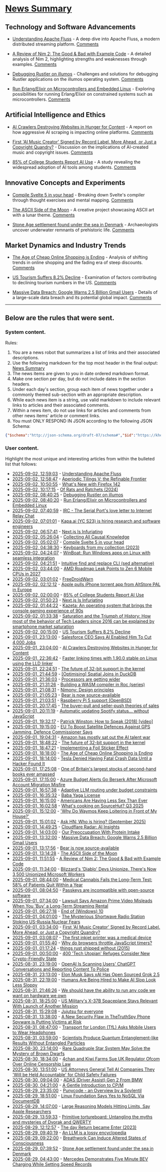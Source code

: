 # [News Summary](https://kherrick.github.io/news-summary/)

## Technology and Software Advancements

* [Understanding Apache Fluss](https://jack-vanlightly.com/blog/2025/9/2/understanding-apache-fluss) - A deep dive into Apache Fluss, a modern distributed streaming platform. [Comments](https://lobste.rs/s/lx7ed3/understanding_apache_fluss)

* [A Review of Nim 2: The Good & Bad with Example Code](https://miguel-martin.com/blog/nim2-review) - A detailed analysis of Nim 2, highlighting strengths and weaknesses through examples. [Comments](https://lobste.rs/s/ocmdra/review_nim_2_good_bad_with_example_code)

* [Debugging Rustler on illumos](https://system-illumination.org/01-rustler.html) - Challenges and solutions for debugging Rustler applications on the illumos operating system. [Comments](https://lobste.rs/s/nr8kkd/debugging_rustler_on_illumos)

* [Run Erlang/Elixir on Microcontrollers and Embedded Linux](https://www.grisp.org/software) - Exploring possibilities for running Erlang/Elixir on constrained systems such as microcontrollers. [Comments](https://news.ycombinator.com/item?id=45100499)

## Artificial Intelligence and Ethics

* [AI Crawlers Destroying Websites in Hunger for Content](https://soylentnews.org/article.pl?sid=25/08/31/146226&from=rss) - A report on how aggressive AI scraping is impacting online platforms. [Comments](https://soylentnews.org/article.pl?sid=25/08/31/146226&from=rss)

* [First 'AI Music Creator' Signed by Record Label. More Ahead, or Just a Copyright Quandry?](https://entertainment.slashdot.org/story/25/09/01/0136236/first-ai-music-creator-signed-by-record-label-more-ahead-or-just-a-copyright-quandry) - Discussion on the implications of AI-created music and copyright issues. [Comments](https://entertainment.slashdot.org/story/25/09/01/0136236/first-ai-music-creator-signed-by-record-label-more-ahead-or-just-a-copyright-quandry)

* [85% of College Students Report AI Use](https://news.slashdot.org/story/25/09/01/2328220/85-of-college-students-report-ai-use?utm_source=rss1.0mainlinkanon&utm_medium=feed) - A study revealing the widespread adoption of AI tools among students. [Comments](https://news.slashdot.org/story/25/09/01/2328220/85-of-college-students-report-ai-use?utm_source=rss1.0mainlinkanon&utm_medium=feed)

## Innovative Concepts and Experiments

* [Compile Svelte 5 in your head](https://lihautan.com/compile-svelte-5-in-your-head) - Breaking down Svelte's compiler through thought exercises and mental mapping. [Comments](https://lobste.rs/s/aypgqu/compile_svelte_5_your_head)

* [The ASCII Side of the Moon](https://aleyan.com/projects/ascii-side-of-the-moon/) - A creative project showcasing ASCII art with a lunar theme. [Comments](https://lobste.rs/s/r9td7g/ascii_side_moon)

* [Stone Age settlement found under the sea in Denmark](https://apnews.com/article/denmark-stone-age-settlements-underwater-research-d0a77a07cdad2c23bd61c3f4bb015d7d) - Archaeologists uncover underwater remnants of prehistoric life. [Comments](https://news.ycombinator.com/item?id=45061290)

## Market Dynamics and Industry Trends

* [The Age of Cheap Online Shopping is Ending](https://slashdot.org/story/25/09/01/1818247/the-age-of-cheap-online-shopping-is-ending?utm_source=rss1.0mainlinkanon&utm_medium=feed) - Analysis of shifting trends in online shopping and the fading era of steep discounts. [Comments](https://slashdot.org/story/25/09/01/1818247/the-age-of-cheap-online-shopping-is-ending?utm_source=rss1.0mainlinkanon&utm_medium=feed)

* [US Tourism Suffers 8.2% Decline](https://news.slashdot.org/story/25/09/01/2339241/us-tourism-suffers-82-decline?utm_source=rss1.0mainlinkanon&utm_medium=feed) - Examination of factors contributing to declining tourism numbers in the US. [Comments](https://news.slashdot.org/story/25/09/01/2339241/us-tourism-suffers-82-decline?utm_source=rss1.0mainlinkanon&utm_medium=feed)

* [Massive Data Breach: Google Warns 2.5 Billion Gmail Users](https://soylentnews.org/article.pl?sid=25/08/31/1353201&from=rss) - Details of a large-scale data breach and its potential global impact. [Comments](https://soylentnews.org/article.pl?sid=25/08/31/1353201&from=rss)

---

## Below are the rules that were sent.

### System content.

Rules:

1. You are a news robot that summarizes a list of links and their associated descriptions.
2. Use the following markdown for the top most header in the final output: [News Summary](https://kherrick.github.io/news-summary/)
3. The news items are given to you in date ordered markdown format.
4. Make one section per day, but do not include dates in the section headers.
5. Under each day's section, group each item of news together under a commonly themed sub-section with an appropriate description.
6. While each news item is a string, use valid markdown to include relevant links to articles and their associated comments.
7. Within a news item, do not use links for articles and comments from other news items' article or comment links.
8. You must ONLY RESPOND IN JSON according to the following JSON Schema:

```json
{"$schema":"http://json-schema.org/draft-07/schema#","$id":"https://kherrick.github.io/news-summary/news-summary-schema.json","type":"object","properties":{"heading":{"type":"string"},"sections":{"type":"array","items":{"type":"object","properties":{"title":{"type":"string"},"newsItems":{"type":"array","items":{"type":"string"},"minItems":1}},"required":["title","newsItems"]},"minItems":1}},"required":["heading","sections"]}
```

### User content.

Highlight the most unique and interesting articles from within the bulleted list that follows:

* [2025-09-02, 12:59:03](https://lobste.rs/s/lx7ed3/understanding_apache_fluss) - [Understanding Apache Fluss](https://jack-vanlightly.com/blog/2025/9/2/understanding-apache-fluss)
* [2025-09-02, 12:58:47](https://lobste.rs/s/rmmccx/aperiodic_tilings_v_refinable_frontier) - [Aperiodic Tilings V: the Refinable Frontier](https://www.chiark.greenend.org.uk/~sgtatham/quasiblog/aperiodic-refine/)
* [2025-09-02, 10:50:55](https://news.ycombinator.com/item?id=45101300) - [What&apos;s New with Firefox 142](https://www.mozilla.org/en-US/firefox/142.0.1/whatsnew/?oldversion=139.0.4&amp;utm_medium=firefox-desktop&amp;utm_source=update&amp;utm_campaign=142)
* [2025-09-02, 10:17:15](https://lobste.rs/s/umaxfz/rats_ratchets_2024) - [Of Rats and Ratchets (2024)](https://matklad.github.io/2024/01/03/of-rats-and-ratchets.html)
* [2025-09-02, 08:40:25](https://lobste.rs/s/nr8kkd/debugging_rustler_on_illumos) - [Debugging Rustler on illumos](https://system-illumination.org/01-rustler.html)
* [2025-09-02, 08:40:20](https://news.ycombinator.com/item?id=45100499) - [Run Erlang/Elixir on Microcontrollers and Embedded Linux](https://www.grisp.org/software)
* [2025-09-02, 07:40:59](https://lobste.rs/s/57djg3/irc_serial_port_s_love_letter_internet) - [IRC - The Serial Port&apos;s love letter to Internet Relay Chat](https://www.youtube.com/watch?v=6UbKenFipjo)
* [2025-09-02, 07:01:01](https://news.ycombinator.com/item?id=45099939) - [Kapa.ai (YC S23) is hiring research and software engineers](https://www.ycombinator.com/companies/kapa-ai/jobs)
* [2025-09-02, 06:57:41](https://news.ycombinator.com/item?id=45099922) - [Next.js Is Infuriating](https://blog.meca.sh/3lxoty3shjc2z)
* [2025-09-02, 05:26:04](https://news.ycombinator.com/item?id=45099418) - [Collecting All Causal Knowledge](https://causenet.org/)
* [2025-09-02, 05:02:07](https://lobste.rs/s/aypgqu/compile_svelte_5_your_head) - [Compile Svelte 5 in your head](https://lihautan.com/compile-svelte-5-in-your-head)
* [2025-09-02, 04:38:30](https://news.ycombinator.com/item?id=45099192) - [Keyboards from my collection (2023)](https://aresluna.org/50-keyboards-from-my-collection/)
* [2025-09-02, 04:24:07](https://news.ycombinator.com/item?id=45099124) - [WinBoat: Run Windows apps on Linux with seamless integration](https://github.com/TibixDev/winboat)
* [2025-09-02, 04:21:51](https://news.ycombinator.com/item?id=45099112) - [Intuitive find and replace CLI (sed alternative)](https://github.com/chmln/sd)
* [2025-09-02, 03:44:00](https://soylentnews.org/article.pl?sid=25/08/31/1416227&amp;from=rss) - [AMD Roadmap Leak Points to Zen 6 Mobile CPUs in 2027](https://soylentnews.org/article.pl?sid=25/08/31/1416227&amp;from=rss)
* [2025-09-02, 03:01:02](https://news.ycombinator.com/item?id=45098722) - [FreeDroidWarn](https://github.com/woheller69/FreeDroidWarn)
* [2025-09-02, 02:12:12](https://news.ycombinator.com/item?id=45098411) - [Apple pulls iPhone torrent app from AltStore PAL in Europe](https://www.theverge.com/news/767344/apple-removes-itorrent-altstore-pal-ios-marketplace)
* [2025-09-02, 02:00:00](https://news.slashdot.org/story/25/09/01/2328220/85-of-college-students-report-ai-use?utm_source=rss1.0mainlinkanon&amp;utm_medium=feed) - [85% of College Students Report AI Use](https://news.slashdot.org/story/25/09/01/2328220/85-of-college-students-report-ai-use?utm_source=rss1.0mainlinkanon&amp;utm_medium=feed)
* [2025-09-02, 01:50:23](https://lobste.rs/s/qk5qw7/next_js_is_infuriating) - [Next.js Is Infuriating](https://blog.meca.sh/3lxoty3shjc2z)
* [2025-09-02, 01:44:22](https://news.ycombinator.com/item?id=45098269) - [Kazeta: An operating system that brings the console gaming experience of 90s](https://kazeta.org/)
* [2025-09-02, 01:33:38](https://lobste.rs/s/ig1k0s/saturation_triumph_history_how_most) - [Saturation and the Triumph of History: How most of the behavior of Tech Leaders since 2016 can be explained by smartphone market saturation](https://notes.hella.cheap/saturation-and-the-triumph-of-history.html)
* [2025-09-02, 00:15:00](https://news.slashdot.org/story/25/09/01/2339241/us-tourism-suffers-82-decline?utm_source=rss1.0mainlinkanon&amp;utm_medium=feed) - [US Tourism Suffers 8.2% Decline](https://news.slashdot.org/story/25/09/01/2339241/us-tourism-suffers-82-decline?utm_source=rss1.0mainlinkanon&amp;utm_medium=feed)
* [2025-09-01, 23:13:00](https://slashdot.org/story/25/09/01/2314206/salesforce-ceo-says-ai-enabled-him-to-cut-4000-jobs?utm_source=rss1.0mainlinkanon&amp;utm_medium=feed) - [Salesforce CEO Says AI Enabled Him To Cut 4,000 Jobs](https://slashdot.org/story/25/09/01/2314206/salesforce-ceo-says-ai-enabled-him-to-cut-4000-jobs?utm_source=rss1.0mainlinkanon&amp;utm_medium=feed)
* [2025-09-01, 23:04:00](https://soylentnews.org/article.pl?sid=25/08/31/146226&amp;from=rss) - [AI Crawlers Destroying Websites in Hunger for Content](https://soylentnews.org/article.pl?sid=25/08/31/146226&amp;from=rss)
* [2025-09-01, 22:36:42](https://lobste.rs/s/ukn1u3/faster_linking_times_with_1_90_0_stable_on) - [Faster linking times with 1.90.0 stable on Linux using the LLD linker](https://blog.rust-lang.org/2025/09/01/rust-lld-on-1.90.0-stable/)
* [2025-09-01, 22:24:51](https://lobste.rs/s/p8fj5d/future_32_bit_support_kernel) - [The future of 32-bit support in the kernel](https://lwn.net/SubscriberLink/1035727/4837b0d3dccf1cbb/)
* [2025-09-01, 21:44:59](https://lobste.rs/s/7ijcrm/optimising_spatial_joins_duckdb) - [[Optimising] Spatial Joins in DuckDB](https://duckdb.org/2025/08/08/spatial-joins.html)
* [2025-09-01, 21:36:03](https://lobste.rs/s/d7s2xu/processors_are_getting_wider) - [Processors are getting wider](https://lemire.me/blog/2025/09/01/processors-are-getting-wider/)
* [2025-09-01, 21:31:26](https://lobste.rs/s/aqp3jc/building_wasm_compiler_roc_series) - [Building a WASM compiler in Roc (series)](https://dusty.phillips.codes/roc/)
* [2025-09-01, 21:08:31](https://lobste.rs/s/hbtz2s/nimony_design_principles) - [Nimony: Design principles](https://nim-lang.org/araq/nimony.html)
* [2025-09-01, 21:05:23](https://lobste.rs/s/x5xf4g/bear_is_now_source_available) - [Bear is now source-available](https://herman.bearblog.dev/license/)
* [2025-09-01, 21:03:51](https://news.ycombinator.com/item?id=45096585) - [Raspberry Pi 5 support (OpenBSD)](https://marc.info/?l=openbsd-cvs&amp;m=175675287220070&amp;w=2)
* [2025-09-01, 20:17:45](https://news.ycombinator.com/item?id=45096254) - [The buyer-pull and seller-push theories of sales](https://howtogrow.substack.com/p/the-physics-of-sales)
* [2025-09-01, 20:11:19](https://lobste.rs/s/mntyuw/automatic_updating_spotify_status) - [Automatic updating Spotify status... without JavaScript](https://lina.sh/blog/spotify-status-without-js)
* [2025-09-01, 19:32:17](https://news.ycombinator.com/item?id=45095849) - [Patrick Winston: How to Speak (2018) [video]](https://www.youtube.com/watch?v=Unzc731iCUY)
* [2025-09-01, 19:15:00](https://slashdot.org/story/25/09/01/1847244/eu-to-boost-satellite-defences-against-gps-jamming-defence-commissioner-says?utm_source=rss1.0mainlinkanon&amp;utm_medium=feed) - [EU To Boost Satellite Defences Against GPS Jamming, Defence Commissioner Says](https://slashdot.org/story/25/09/01/1847244/eu-to-boost-satellite-defences-against-gps-jamming-defence-commissioner-says?utm_source=rss1.0mainlinkanon&amp;utm_medium=feed)
* [2025-09-01, 19:04:31](https://news.ycombinator.com/item?id=45095603) - [Amazon has mostly sat out the AI talent war](https://www.businessinsider.com/amazon-ai-talent-wars-internal-document-2025-8)
* [2025-09-01, 18:48:22](https://news.ycombinator.com/item?id=45095475) - [The future of 32-bit support in the kernel](https://lwn.net/SubscriberLink/1035727/4837b0d3dccf1cbb/)
* [2025-09-01, 18:47:21](https://news.ycombinator.com/item?id=45095460) - [Implementing a Foil Sticker Effect](https://www.4rknova.com/blog/2025/08/30/foil-sticker)
* [2025-09-01, 18:18:00](https://slashdot.org/story/25/09/01/1818247/the-age-of-cheap-online-shopping-is-ending?utm_source=rss1.0mainlinkanon&amp;utm_medium=feed) - [The Age of Cheap Online Shopping is Ending](https://slashdot.org/story/25/09/01/1818247/the-age-of-cheap-online-shopping-is-ending?utm_source=rss1.0mainlinkanon&amp;utm_medium=feed)
* [2025-09-01, 18:14:00](https://soylentnews.org/article.pl?sid=25/08/31/1355250&amp;from=rss) - [Tesla Denied Having Fatal Crash Data Until a Hacker Found It](https://soylentnews.org/article.pl?sid=25/08/31/1355250&amp;from=rss)
* [2025-09-01, 17:25:08](https://news.ycombinator.com/item?id=45094692) - [One of Britain&apos;s largest stocks of second-hand books ever amassed](https://www.worldofinteriors.com/story/richard-axe-second-hand-books-yorkshire)
* [2025-09-01, 17:15:00](https://it.slashdot.org/story/25/09/01/1621214/azure-budget-alerts-go-berserk-after-microsoft-account-migration-misfire?utm_source=rss1.0mainlinkanon&amp;utm_medium=feed) - [Azure Budget Alerts Go Berserk After Microsoft Account Migration Misfire](https://it.slashdot.org/story/25/09/01/1621214/azure-budget-alerts-go-berserk-after-microsoft-account-migration-misfire?utm_source=rss1.0mainlinkanon&amp;utm_medium=feed)
* [2025-09-01, 16:57:38](https://news.ycombinator.com/item?id=45094421) - [Adaptive LLM routing under budget constraints](https://arxiv.org/abs/2508.21141)
* [2025-09-01, 16:35:32](https://lobste.rs/s/gukaij/baba_yaga_license) - [Baba Yaga License](https://smallandnearlysilent.com/baba-yaga/LICENSE.txt)
* [2025-09-01, 16:15:00](https://news.slashdot.org/story/25/09/01/1614253/americans-are-having-less-sex-than-ever?utm_source=rss1.0mainlinkanon&amp;utm_medium=feed) - [Americans Are Having Less Sex Than Ever](https://news.slashdot.org/story/25/09/01/1614253/americans-are-having-less-sex-than-ever?utm_source=rss1.0mainlinkanon&amp;utm_medium=feed)
* [2025-09-01, 16:02:58](https://lobste.rs/s/fdyjno/what_s_cooking_on_sourcehut_q3_2025) - [What&apos;s cooking on SourceHut? Q3 2025](https://sourcehut.org/blog/2025-09-01-whats-cooking-q3-2025/)
* [2025-09-01, 15:12:00](https://tech.slashdot.org/story/25/09/01/1512223/why-do-waymos-keep-loitering-in-front-of-my-house?utm_source=rss1.0mainlinkanon&amp;utm_medium=feed) - [&apos;Why Do Waymos Keep Loitering in Front of My House?&apos;](https://tech.slashdot.org/story/25/09/01/1512223/why-do-waymos-keep-loitering-in-front-of-my-house?utm_source=rss1.0mainlinkanon&amp;utm_medium=feed)
* [2025-09-01, 15:01:02](https://news.ycombinator.com/item?id=45093192) - [Ask HN: Who is hiring? (September 2025)](https://news.ycombinator.com/item?id=45093192)
* [2025-09-01, 14:49:25](https://news.ycombinator.com/item?id=45093090) - [Cloudflare Radar: AI Insights](https://radar.cloudflare.com/ai-insights)
* [2025-09-01, 14:03:00](https://science.slashdot.org/story/25/09/01/143252/our-preoccupation-with-protein-intake?utm_source=rss1.0mainlinkanon&amp;utm_medium=feed) - [Our Preoccupation With Protein Intake](https://science.slashdot.org/story/25/09/01/143252/our-preoccupation-with-protein-intake?utm_source=rss1.0mainlinkanon&amp;utm_medium=feed)
* [2025-09-01, 13:32:00](https://soylentnews.org/article.pl?sid=25/08/31/1353201&amp;from=rss) - [Massive Data Breach: Google Warns 2.5 Billion Gmail Users](https://soylentnews.org/article.pl?sid=25/08/31/1353201&amp;from=rss)
* [2025-09-01, 13:17:56](https://news.ycombinator.com/item?id=45092490) - [Bear is now source-available](https://herman.bearblog.dev/license/)
* [2025-09-01, 13:14:28](https://lobste.rs/s/r9td7g/ascii_side_moon) - [The ASCII Side of the Moon](https://aleyan.com/projects/ascii-side-of-the-moon/)
* [2025-09-01, 11:51:55](https://lobste.rs/s/ocmdra/review_nim_2_good_bad_with_example_code) - [A Review of Nim 2: The Good &amp; Bad with Example Code](https://miguel-martin.com/blog/nim2-review)
* [2025-09-01, 11:34:00](https://it.slashdot.org/story/25/09/01/0413204/blizzards-diablo-devs-unionize-theres-now-3500-unionized-microsoft-workers?utm_source=rss1.0mainlinkanon&amp;utm_medium=feed) - [Blizzard&apos;s &apos;Diablo&apos; Devs Unionize. There&apos;s Now 3,500 Unionized Microsoft Workers](https://it.slashdot.org/story/25/09/01/0413204/blizzards-diablo-devs-unionize-theres-now-3500-unionized-microsoft-workers?utm_source=rss1.0mainlinkanon&amp;utm_medium=feed)
* [2025-09-01, 08:44:00](https://soylentnews.org/article.pl?sid=25/08/30/1515239&amp;from=rss) - [Medical Cannabis Fails the Long-Term Test: 58% of Patients Quit Within a Year](https://soylentnews.org/article.pl?sid=25/08/30/1515239&amp;from=rss)
* [2025-09-01, 08:04:50](https://lobste.rs/s/qejtqj/passkeys_are_incompatible_with_open) - [Passkeys are incompatible with open-source software](https://www.smokingonabike.com/2025/01/04/passkey-marketing-is-lying-to-you/)
* [2025-09-01, 07:34:00](https://yro.slashdot.org/story/25/09/01/051247/lawsuit-says-amazon-prime-video-misleads-when-you-buy-a-long-term-streaming-rental?utm_source=rss1.0mainlinkanon&amp;utm_medium=feed) - [Lawsuit Says Amazon Prime Video Misleads When You &apos;Buy&apos; a Long-Term Streaming Rental](https://yro.slashdot.org/story/25/09/01/051247/lawsuit-says-amazon-prime-video-misleads-when-you-buy-a-long-term-streaming-rental?utm_source=rss1.0mainlinkanon&amp;utm_medium=feed)
* [2025-09-01, 06:27:18](https://lobste.rs/s/6d8btd/end_windows_10) - [End of (Windows) 10](https://endof10.org/)
* [2025-09-01, 04:01:00](https://soylentnews.org/article.pl?sid=25/08/30/157235&amp;from=rss) - [The Mysterious Shortwave Radio Station Stoking US-Russia Nuclear Fears](https://soylentnews.org/article.pl?sid=25/08/30/157235&amp;from=rss)
* [2025-09-01, 03:34:00](https://entertainment.slashdot.org/story/25/09/01/0136236/first-ai-music-creator-signed-by-record-label-more-ahead-or-just-a-copyright-quandry?utm_source=rss1.0mainlinkanon&amp;utm_medium=feed) - [First &apos;AI Music Creator&apos; Signed by Record Label. More Ahead, or Just a Copyright Quandry?](https://entertainment.slashdot.org/story/25/09/01/0136236/first-ai-music-creator-signed-by-record-label-more-ahead-or-just-a-copyright-quandry?utm_source=rss1.0mainlinkanon&amp;utm_medium=feed)
* [2025-09-01, 03:08:07](https://news.ycombinator.com/item?id=45089072) - [The first inkjet printer was a medical device](https://spectrum.ieee.org/rune-elmqvist)
* [2025-09-01, 01:55:40](https://lobste.rs/s/bgdaix/why_do_browsers_throttle_javascript) - [Why do browsers throttle JavaScript timers?](https://nolanlawson.com/2025/08/31/why-do-browsers-throttle-javascript-timers/)
* [2025-09-01, 01:17:24](https://lobste.rs/s/ravmmh/things_rust_shipped_without_2015) - [things rust shipped without (2015)](https://graydon2.dreamwidth.org/218040.html)
* [2025-09-01, 00:50:00](https://yro.slashdot.org/story/25/09/01/0047230/400-tech-utopian-refuges-consider-new-crypto-friendly-state?utm_source=rss1.0mainlinkanon&amp;utm_medium=feed) - [400 &apos;Tech Utopian&apos; Refuges Consider New Crypto-Friendly State](https://yro.slashdot.org/story/25/09/01/0047230/400-tech-utopian-refuges-consider-new-crypto-friendly-state?utm_source=rss1.0mainlinkanon&amp;utm_medium=feed)
* [2025-08-31, 23:19:00](https://yro.slashdot.org/story/25/08/31/2311231/openai-is-scanning-users-chatgpt-conversations-and-reporting-content-to-police?utm_source=rss1.0mainlinkanon&amp;utm_medium=feed) - [OpenAI Is Scanning Users&apos; ChatGPT Conversations and Reporting Content To Police](https://yro.slashdot.org/story/25/08/31/2311231/openai-is-scanning-users-chatgpt-conversations-and-reporting-content-to-police?utm_source=rss1.0mainlinkanon&amp;utm_medium=feed)
* [2025-08-31, 23:13:00](https://soylentnews.org/article.pl?sid=25/08/30/1445255&amp;from=rss) - [Elon Musk Says xAI Has Open Sourced Grok 2.5](https://soylentnews.org/article.pl?sid=25/08/30/1445255&amp;from=rss)
* [2025-08-31, 22:19:00](https://slashdot.org/story/25/08/31/2216231/humans-are-being-hired-to-make-ai-slop-look-less-sloppy?utm_source=rss1.0mainlinkanon&amp;utm_medium=feed) - [Humans Are Being Hired to Make AI Slop Look Less Sloppy](https://slashdot.org/story/25/08/31/2216231/humans-are-being-hired-to-make-ai-slop-look-less-sloppy?utm_source=rss1.0mainlinkanon&amp;utm_medium=feed)
* [2025-08-31, 21:46:26](https://news.ycombinator.com/item?id=45087396) - [We should have the ability to run any code we want on hardware we own](https://hugotunius.se/2025/08/31/what-every-argument-about-sideloading-gets-wrong.html)
* [2025-08-31, 18:25:00](https://soylentnews.org/article.pl?sid=25/08/30/1427217&amp;from=rss) - [US Military&apos;s X-37B Spaceplane Stays Relevant With Launch of Another Mission](https://soylentnews.org/article.pl?sid=25/08/30/1427217&amp;from=rss)
* [2025-08-31, 15:29:08](https://lobste.rs/s/s4fffm/jujutsu_for_everyone) - [Jujutsu for everyone](https://jj-for-everyone.github.io/)
* [2025-08-31, 13:38:00](https://soylentnews.org/article.pl?sid=25/08/30/1419247&amp;from=rss) - [A New Security Flaw in TheTruthSpy Phone Spyware is Putting Victims at Risk](https://soylentnews.org/article.pl?sid=25/08/30/1419247&amp;from=rss)
* [2025-08-31, 08:47:00](https://soylentnews.org/article.pl?sid=25/08/29/2355251&amp;from=rss) - [Transport for London (TfL) Asks Mobile Users to Wear Headphones](https://soylentnews.org/article.pl?sid=25/08/29/2355251&amp;from=rss)
* [2025-08-31, 03:59:00](https://soylentnews.org/article.pl?sid=25/08/29/2346225&amp;from=rss) - [Scientists Produce Quantum Entanglement-like Results Without Entangled Particles](https://soylentnews.org/article.pl?sid=25/08/29/2346225&amp;from=rss)
* [2025-08-30, 23:14:00](https://soylentnews.org/article.pl?sid=25/08/29/2330255&amp;from=rss) - [Rare Quadruple Star System May Solve the Mystery of Brown Dwarfs](https://soylentnews.org/article.pl?sid=25/08/29/2330255&amp;from=rss)
* [2025-08-30, 18:34:00](https://soylentnews.org/article.pl?sid=25/08/29/1422213&amp;from=rss) - [4chan and Kiwi Farms Sue UK Regulator Ofcom Over Online Censorship Law](https://soylentnews.org/article.pl?sid=25/08/29/1422213&amp;from=rss)
* [2025-08-30, 13:51:00](https://soylentnews.org/article.pl?sid=25/08/29/0536231&amp;from=rss) - [US Attorneys General Tell AI Companies They &apos;Will be Held Accountable&apos; for Child Safety Failures](https://soylentnews.org/article.pl?sid=25/08/29/0536231&amp;from=rss)
* [2025-08-30, 09:04:00](https://soylentnews.org/article.pl?sid=25/08/29/0527204&amp;from=rss) - [ADAS (Driver Assist) Gen 2 From BMW](https://soylentnews.org/article.pl?sid=25/08/29/0527204&amp;from=rss)
* [2025-08-30, 04:21:00](https://soylentnews.org/article.pl?sid=25/08/29/0523215&amp;from=rss) - [A Gentle Introduction to CP/M](https://soylentnews.org/article.pl?sid=25/08/29/0523215&amp;from=rss)
* [2025-08-29, 23:35:00](https://soylentnews.org/article.pl?sid=25/08/27/1236219&amp;from=rss) - [Punycode - an Overview by a Soylentil](https://soylentnews.org/article.pl?sid=25/08/27/1236219&amp;from=rss)
* [2025-08-29, 18:51:00](https://soylentnews.org/article.pl?sid=25/08/28/1853258&amp;from=rss) - [Linux Foundation Says Yes to NoSQL Via DocumentDB](https://soylentnews.org/article.pl?sid=25/08/28/1853258&amp;from=rss)
* [2025-08-29, 14:07:00](https://soylentnews.org/article.pl?sid=25/08/28/1849238&amp;from=rss) - [Large Reasoning Models Hitting Limits, Say Apple Researchers](https://soylentnews.org/article.pl?sid=25/08/28/1849238&amp;from=rss)
* [2025-08-29, 13:59:33](https://news.ycombinator.com/item?id=45064241) - [Primitive tortureboard: Untangling the myths and mysteries of Dvorak and QWERTY](https://aresluna.org/the-primitive-tortureboard/)
* [2025-08-29, 12:12:57](https://news.ycombinator.com/item?id=45063037) - [The day Return became Enter (2023)](https://aresluna.org/the-day-return-became-enter/)
* [2025-08-29, 09:40:19](https://news.ycombinator.com/item?id=45062046) - [An LLM is a lossy encyclopedia](https://simonwillison.net/2025/Aug/29/lossy-encyclopedia/)
* [2025-08-29, 09:22:00](https://soylentnews.org/article.pl?sid=25/08/28/1843236&amp;from=rss) - [Breathwork Can Induce Altered States of Consciousness](https://soylentnews.org/article.pl?sid=25/08/28/1843236&amp;from=rss)
* [2025-08-29, 07:39:52](https://news.ycombinator.com/item?id=45061290) - [Stone Age settlement found under the sea in Denmark](https://apnews.com/article/denmark-stone-age-settlements-underwater-research-d0a77a07cdad2c23bd61c3f4bb015d7d)
* [2025-08-29, 04:43:00](https://soylentnews.org/article.pl?sid=25/08/28/1214205&amp;from=rss) - [Mercedes Demonstrates Five Minute BEV Charging While Setting Speed Records](https://soylentnews.org/article.pl?sid=25/08/28/1214205&amp;from=rss)
